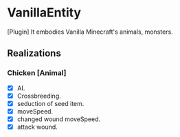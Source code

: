 # VanillaEntity
[Plugin] It embodies Vanilla Minecraft's animals, monsters.


## Realizations

### Chicken [Animal]
 * [x] AI.
 * [x] Crossbreeding.
 * [x] seduction of seed item.
 * [x] moveSpeed.
 * [x] changed wound moveSpeed.
 * [x] attack wound.
